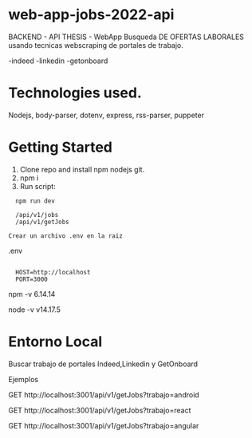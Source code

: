 # web-app-jobs-2022-api
BACKEND - API
THESIS - WebApp Busqueda DE OFERTAS LABORALES usando tecnicas webscraping de portales de trabajo.

-indeed
-linkedin
-getonboard

# Technologies used.
Nodejs, body-parser, dotenv, express, rss-parser, puppeter

# Getting Started
1. Clone repo and install npm nodejs git.
2. npm i
3. Run script:

```
  npm run dev 
  
  /api/v1/jobs
  /api/v1/getJobs

Crear un archivo .env en la raiz
```
.env
```

  HOST=http://localhost
  PORT=3000
```

npm -v
6.14.14

node -v
v14.17.5


# Entorno Local
Buscar trabajo de portales Indeed,Linkedin y GetOnboard

Ejemplos

GET http://localhost:3001/api/v1/getJobs?trabajo=android

GET http://localhost:3001/api/v1/getJobs?trabajo=react

GET http://localhost:3001/api/v1/getJobs?trabajo=angular



